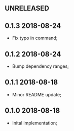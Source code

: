UNRELEASED
----------

0.1.3 2018-08-24
----------------

* Fix typo in command;

0.1.2 2018-08-24
----------------

* Bump dependency ranges;

0.1.1 2018-08-18
----------------

* Minor README update;


0.1.0 2018-08-18
----------------

* Inital implementation;
